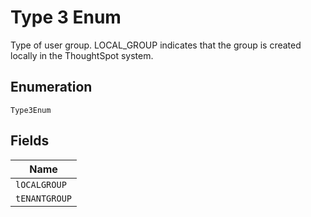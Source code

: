 
# Type 3 Enum

Type of user group. LOCAL_GROUP indicates that the group is created locally in the ThoughtSpot system.

## Enumeration

`Type3Enum`

## Fields

| Name |
|  --- |
| `lOCALGROUP` |
| `tENANTGROUP` |

